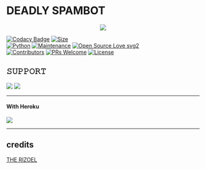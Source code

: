 # DEADLY SPAMBOT

<p align="center">
  <img src="https://telegra.ph/file/c6f99c0b68ff07439ed72.jpg">
</p>


[![Codacy Badge](https://api.codacy.com/project/badge/Grade/f7c51539e67b483bb8d7749acca51d3a)](https://app.codacy.com/gh/sameerpanthi/deadly-spam-bot?utm_source=github.com&utm_medium=referral&utm_content=sameerpanthi/deadly-spam-bot&utm_campaign=Badge_Grade_Settings)
[![Size](https://img.shields.io/github/repo-size/sameerpanthi/deadly-spam-bot?style=flat-square&color=green)](https://github.com/sameerpanthi/deadly-spam-bot/)   
[![Python](https://img.shields.io/badge/Python-v3.9-blue)](https://www.python.org/)
[![Maintenance](https://img.shields.io/badge/Maintained%3F-yes-green.svg)](https://github.com/sameerpanthi/deadly-spam-bot/graphs/commit-activity)
[![Open Source Love svg2](https://badges.frapsoft.com/os/v2/open-source.svg?v=103)](https://github.com/sameerpanthi/deadly-spam-bot)   
[![Contributors](https://img.shields.io/github/contributors/sameerpanthi/deadly-spam-bot?style=flat-square&color=green)](https://github.com/sameerpanthi/deadly-spam-bot/graphs/contributors)
[![PRs Welcome](https://img.shields.io/badge/PRs-welcome-brightgreen.svg?style=flat-square)](https://makeapullrequest.com)
[![License](https://img.shields.io/badge/License-AGPL-blue)](https://github.com/sameerpanthi/deadly-spam-bot/blob/main/LICENSE)



## 𝚂𝚄𝙿𝙿𝙾𝚁𝚃 
                          
<a href="https://t.me/Deadly_spam_bot"><img src="https://img.shields.io/badge/Join-SUPPORT%20GROUP-red.svg?logo=Telegram"></a>
<a href="https://t.me/Deadly_spambot"><img src="https://img.shields.io/badge/Join-SUPPORT%20CHANNEL-red.svg?logo=Telegram"></a>

-------------------------------------------------

#### With Heroku

<a href="https://www.heroku.com/deploy?template=https://github.com/Godfatherakkii/DEADLY-SPAMBOT/tree/Umm">
  <img src="https://www.herokucdn.com/deploy/button.svg">
</a>


-------------------------------------------------

## credits 


[THE RIZOEL](t.me/TheRiZoeL)
